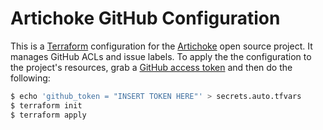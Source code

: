 # Artichoke GitHub Configuration

This is a [Terraform](https://www.terraform.io) configuration for the
[Artichoke](https://github.com/artichoke) open source project. It manages GitHub
ACLs and issue labels. To apply the the configuration to the project's
resources, grab a
[GitHub access token](https://github.com/settings/tokens/new?scopes=repo) and
then do the following:

```bash
$ echo 'github_token = "INSERT TOKEN HERE"' > secrets.auto.tfvars
$ terraform init
$ terraform apply
```
